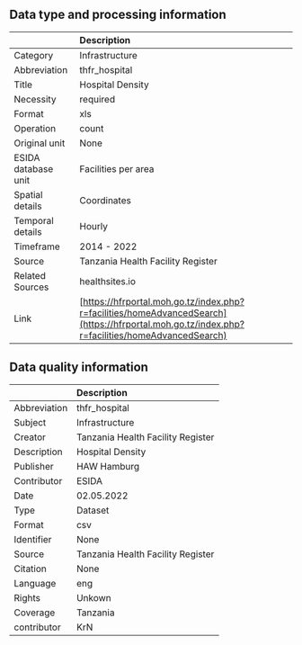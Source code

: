 ## Data type and processing information 

|                     | Description                                                                                                                                    |
|:--------------------|:-----------------------------------------------------------------------------------------------------------------------------------------------|
| Category            | Infrastructure                                                                                                                                 |
| Abbreviation        | thfr_hospital                                                                                                                                  |
| Title               | Hospital Density                                                                                                                               |
| Necessity           | required                                                                                                                                       |
| Format              | xls                                                                                                                                            |
| Operation           | count                                                                                                                                          |
| Original unit       | None                                                                                                                                           |
| ESIDA database unit | Facilities per area                                                                                                                            |
| Spatial details     | Coordinates                                                                                                                                    |
| Temporal details    | Hourly                                                                                                                                         |
| Timeframe           | 2014 - 2022                                                                                                                                    |
| Source              | Tanzania Health Facility Register                                                                                                              |
| Related Sources     | healthsites.io                                                                                                                                 |
| Link                | [https://hfrportal.moh.go.tz/index.php?r=facilities/homeAdvancedSearch](https://hfrportal.moh.go.tz/index.php?r=facilities/homeAdvancedSearch) |

## Data quality information 

|              | Description                       |
|:-------------|:----------------------------------|
| Abbreviation | thfr_hospital                     |
| Subject      | Infrastructure                    |
| Creator      | Tanzania Health Facility Register |
| Description  | Hospital Density                  |
| Publisher    | HAW Hamburg                       |
| Contributor  | ESIDA                             |
| Date         | 02.05.2022                        |
| Type         | Dataset                           |
| Format       | csv                               |
| Identifier   | None                              |
| Source       | Tanzania Health Facility Register |
| Citation     | None                              |
| Language     | eng                               |
| Rights       | Unkown                            |
| Coverage     | Tanzania                          |
| contributor  | KrN                               |